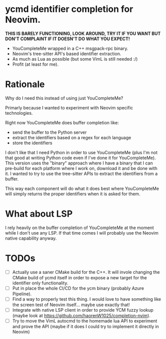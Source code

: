 # ycmd identifier completion for Neovim.

**THIS IS BARELY FUNCTIONING, LOOK AROUND, TRY IT IF YOU WANT BUT DON'T COMPLAINT IF IT DOESN'T DO WHAT YOU EXPECT!**

- YouCompleteMe wrapped in a C++ msgpack-rpc binary.
- Neovim's tree-sitter API's based identifier extraction.
- As much as Lua as possible (but some VimL is still needed :/)
- Profit (at least for me).

# Rationale

Why do I need this instead of using just YouCompleteMe?

Primarly because I wanted to experiment with Neovim specific technologies.

Right now YouCompleteMe does buffer completion like:
- send the buffer to the Python server
- extract the identifiers based on a regex for each language
- store the identifiers

I don't like that I need Python in order to use YouCompleteMe (plus I'm not
that good at writing Python code even if I've done it for YouCompleteMe). This
version uses the "binary" approach where I have a binary that I can pre-build
for each platform where I work on, download it and be done with it.
I wanted to try to use the tree-sitter APIs to extract the identifiers from a buffer.

This way each component will do what it does best where YouCompleteMe will simply returns the proper identifiers when it is asked for them.

# What about LSP

I rely heavily on the buffer completion of YouCompleteMe at the moment while I don't use any LSP. If that time comes I will probably use the Neovim native capability anyway.

# TODOs
- [ ] Actually use a saner CMake build for the C++. It will invole changing the CMake build of ycmd itself in order to expose a new target for the identifier only functionality.
- [ ] Put in place the whole CI/CD for the ycm binary (probably Azure Pipeline).
- [ ] Find a way to properly test this thing. I would love to have something like the screen test of Neovim itself... maybe use exactly that!
- [ ] Integrate with native LSP client in order to provide YCM fuzzy lookup (maybe look at https://github.com/haorenW1025/completion-nvim).
- [ ] Try to move the VimL autocmd to the homemade lua API to experiment and prove the API (maybe if it does I could try to implement it directly in Neovim)
